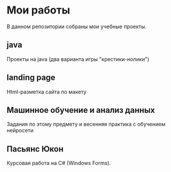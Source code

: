 # Мои работы
В данном репозитории собраны мои учебные проекты.
## java
Проекты на java (два варианта игры "крестики-нолики")
## landing page
Html-разметка сайта по макету
## Машинное обучение и анализ данных
Задания по этому предмету и весенняя практика с обучением нейросети
## Пасьянс Юкон
Курсовая работа на C# (Windows Forms).
